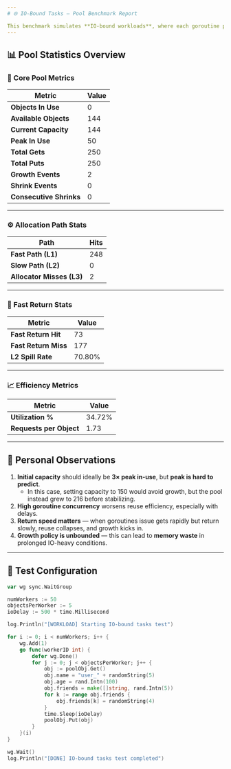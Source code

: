 ```yaml
---
# 🌐 IO-Bound Tasks – Pool Benchmark Report

This benchmark simulates **IO-bound workloads**, where each goroutine performs operations that simulate waiting on external resources (like disk or network). The test is designed to evaluate the pool’s behavior under conditions where **object hold times are long** and **release is delayed**, stressing reuse, growth, and return logic.
---
```


## 📊 Pool Statistics Overview

### 🧠 Core Pool Metrics

| **Metric**              | **Value** |
| ----------------------- | --------- |
| **Objects In Use**      | 0         |
| **Available Objects**   | 144       |
| **Current Capacity**    | 144       |
| **Peak In Use**         | 50        |
| **Total Gets**          | 250       |
| **Total Puts**          | 250       |
| **Growth Events**       | 2         |
| **Shrink Events**       | 0         |
| **Consecutive Shrinks** | 0         |

---

### ⚙️ Allocation Path Stats

| **Path**                  | **Hits** |
| ------------------------- | -------- |
| **Fast Path (L1)**        | 248      |
| **Slow Path (L2)**        | 0        |
| **Allocator Misses (L3)** | 2        |

---

### 🔁 Fast Return Stats

| **Metric**           | **Value** |
| -------------------- | --------- |
| **Fast Return Hit**  | 73        |
| **Fast Return Miss** | 177       |
| **L2 Spill Rate**    | 70.80%    |

---

### 📈 Efficiency Metrics

| **Metric**              | **Value** |
| ----------------------- | --------- |
| **Utilization %**       | 34.72%    |
| **Requests per Object** | 1.73      |

---

## 🧠 Personal Observations

1. **Initial capacity** should ideally be **3× peak in-use**, but **peak is hard to predict**.
   - In this case, setting capacity to 150 would avoid growth, but the pool instead grew to 216 before stabilizing.
2. **High goroutine concurrency** worsens reuse efficiency, especially with delays.
3. **Return speed matters** — when goroutines issue gets rapidly but return slowly, reuse collapses, and growth kicks in.
4. **Growth policy is unbounded** — this can lead to **memory waste** in prolonged IO-heavy conditions.

---

## 🧪 Test Configuration

```go
var wg sync.WaitGroup

numWorkers := 50
objectsPerWorker := 5
ioDelay := 500 * time.Millisecond

log.Println("[WORKLOAD] Starting IO-bound tasks test")

for i := 0; i < numWorkers; i++ {
	wg.Add(1)
	go func(workerID int) {
		defer wg.Done()
		for j := 0; j < objectsPerWorker; j++ {
			obj := poolObj.Get()
			obj.name = "user_" + randomString(5)
			obj.age = rand.Intn(100)
			obj.friends = make([]string, rand.Intn(5))
			for k := range obj.friends {
				obj.friends[k] = randomString(4)
			}
			time.Sleep(ioDelay)
			poolObj.Put(obj)
		}
	}(i)
}

wg.Wait()
log.Println("[DONE] IO-bound tasks test completed")
```
